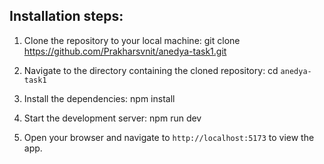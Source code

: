 
## Installation steps:

1. Clone the repository to your local machine:
git clone https://github.com/Prakharsvnit/anedya-task1.git

2. Navigate to the directory containing the cloned repository:
cd `anedya-task1`

3. Install the dependencies:
npm install

4. Start the development server:
npm run dev

5. Open your browser and navigate to `http://localhost:5173` to view the app.

